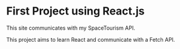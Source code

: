 # First Project using React.js

This site communicates with my SpaceTourism API.

This project aims to learn React and communicate with a Fetch API.
